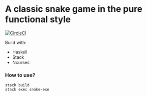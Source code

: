 # A classic snake game in the pure functional style
[![CircleCI](https://circleci.com/gh/pchmielowski/Snake.svg?style=svg)](https://circleci.com/gh/pchmielowski/Snake)


Build with:
* Haskell
* Stack
* Ncurses

### How to use?
```
stack build
stack exec snake-exe
```
